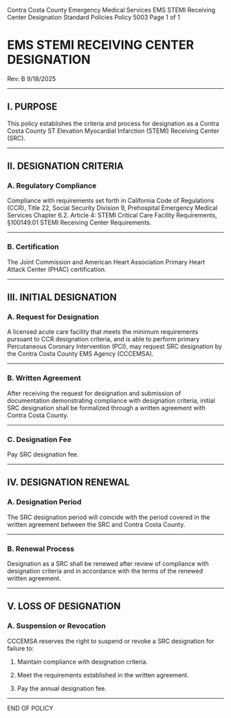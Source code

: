 Contra Costa County Emergency Medical Services
EMS STEMI Receiving Center Designation
Standard Policies
Policy 5003
Page 1 of 1

# EMS STEMI RECEIVING CENTER DESIGNATION

Rev: B
9/18/2025

---

## I. PURPOSE

This policy establishes the criteria and process for designation as a Contra Costa County ST Elevation Myocardial Infarction (STEMI) Receiving Center (SRC).

---

## II. DESIGNATION CRITERIA

### A. Regulatory Compliance

Compliance with requirements set forth in California Code of Regulations (CCR), Title 22, Social Security Division 9, Prehospital Emergency Medical Services Chapter 6.2. Article 4: STEMI Critical Care Facility Requirements, §100149.01 STEMI Receiving Center Requirements.

---

### B. Certification

The Joint Commission and American Heart Association Primary Heart Attack Center (PHAC) certification.

---

## III. INITIAL DESIGNATION

### A. Request for Designation

A licensed acute care facility that meets the minimum requirements pursuant to CCR designation criteria, and is able to perform primary Percutaneous Coronary Intervention (PCI), may request SRC designation by the Contra Costa County EMS Agency (CCCEMSA).

---

### B. Written Agreement

After receiving the request for designation and submission of documentation demonstrating compliance with designation criteria, initial SRC designation shall be formalized through a written agreement with Contra Costa County.

---

### C. Designation Fee

Pay SRC designation fee.

---

## IV. DESIGNATION RENEWAL

### A. Designation Period

The SRC designation period will coincide with the period covered in the written agreement between the SRC and Contra Costa County.

---

### B. Renewal Process

Designation as a SRC shall be renewed after review of compliance with designation criteria and in accordance with the terms of the renewed written agreement.

---

## V. LOSS OF DESIGNATION

### A. Suspension or Revocation

CCCEMSA reserves the right to suspend or revoke a SRC designation for failure to:

1. Maintain compliance with designation criteria.

2. Meet the requirements established in the written agreement.

3. Pay the annual designation fee.

---

END OF POLICY

